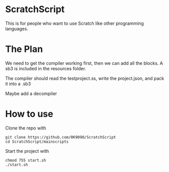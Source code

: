 # ScratchScript
This is for people who want to use Scratch like other programming languages.

# The Plan

We need to get the compiler working first, then we can add all the blocks. A sb3 is included in the resources folder.

The compiler should read the testproject.ss, write the project.json, and pack it into a .sb3

Maybe add a decompiler

# How to use
Clone the repo with
```
git clone https://github.com/0K9090/ScratchScript
cd ScratchScript/mainscripts
```

Start the project with
```
chmod 755 start.sh
./start.sh
```